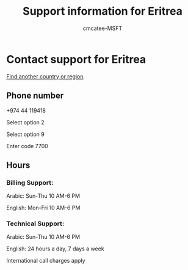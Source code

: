﻿---                                
title: Support information for Eritrea
author: cmcatee-MSFT
ms.author: cmcatee
manager: mnirkhe
audience: Admin
ms.topic: reference
ms.service: o365-administration
localization_priority: Normal
description: Learn how to contact support for your country or region.
ROBOTS: NOINDEX, NOFOLLOW
---

# Contact support for Eritrea

[Find another country or region](../contact-support-for-business-products.md).

## Phone number
+974 44 119418

Select option 2

Select option 9

Enter code 7700

## Hours
### Billing Support:

Arabic: Sun-Thu 10 AM-6 PM

English: Mon-Fri 10 AM-6 PM

### Technical Support:

Arabic: Sun-Thu 10 AM-6 PM

English: 24 hours a day, 7 days a week

International call charges apply